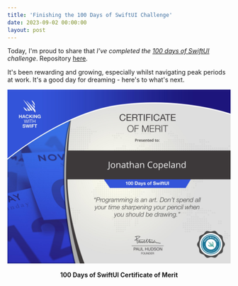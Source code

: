 ```yaml
---
title: 'Finishing the 100 Days of SwiftUI Challenge'
date: 2023-09-02 00:00:00
layout: post
---
```


Today, I'm proud to share that _I've completed the [100 days of SwiftUI](https://www.hackingwithswift.com/100/swiftui) challenge_. Repository [here](https://github.com/JonathanCopeland/100DaysOfSwiftUI).

It's been rewarding and growing, especially whilst navigating peak periods at work. It's a good day for dreaming - here's to what's next.

![](/images/posts/100DaysOfSwiftUICertificate.jpg)
<figcaption align = "center"><b>100 Days of SwiftUI Certificate of Merit</b></figcaption>